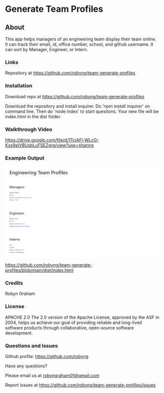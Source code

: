 # Generate Team Profiles 

## About 
This app helps managers of an engineering team display their team online. It can track their email, id, office number, school, and  github username. It can sort by Manager, Engineer, or Intern. 

### Links

Repository at https://github.com/robyng/team-generate-profiles

### Installation
Download repo at https://github.com/robyng/team-generate-profiles

Download the repository and install inquirer. Do 'npm install inquirer' on command line. Then do 'node index' to start quesitons. Your new file will be index.html in the dist folder.

### Walkthrough Video
 https://drive.google.com/file/d/1TcjAFl-WLcG-Kxs9aIVBUsbLuFSEZgrg/view?usp=sharing 

### Example Output

![App Screenshot](./src/screenshot.png)

https://github.com/robyng/team-generate-profiles/blob/main/dist/index.html 

### Credits
Robyn Graham

### License
APACHE 2.0
The 2.0 version of the Apache License, approved by the ASF in 2004, helps us achieve our goal of providing reliable and long-lived software products through collaborative, open-source software development.


### Questions and Issues
Github profile: https://github.com/robyng

Have any questions?

Please email us at robyngraham01@gmail.com

Report issues at https://github.com/robyng/team-generate-profiles/issues